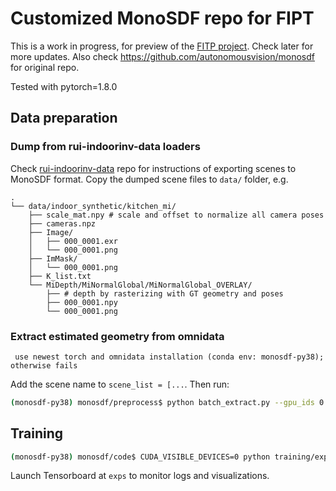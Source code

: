 <!--Generate the TOC via: -->
<!-- (bash) ../gh-md-toc --insert README_indoor_synthetic.md-->
<!--See https://github.com/ekalinin/github-markdown-toc#readme-->

<!--ts-->
# Customized MonoSDF repo for FIPT

This is a work in progress, for preview of the [FITP project](https://jerrypiglet.github.io/fipt-ucsd/). Check later for more updates. Also check https://github.com/autonomousvision/monosdf for original repo.

Tested with pytorch=1.8.0

<!-- Distributed training: 

``` bash
CUDA_VISIBLE_DEVICES=0 WORLD_SIZE=1 python -m torch.distributed.launch --nproc_per_node 1 --nnodes=1 --node_rank=0 --master_port 47769  ...
``` -->

## Data preparation
### Dump from rui-indoorinv-data loaders

Check [rui-indoorinv-data](https://github.com/Jerrypiglet/rui-indoorinv-data/blob/fipt/README_indoor_synthetic.md#export-to-monosdf-format) repo for instructions of exporting scenes to MonoSDF format. Copy the dumped scene files to `data/` folder, e.g.

<!-- - data/indoor_synthetic/kitchen_mi
  - scale_mat.npy # scale and offset to normalize all camera poses
  - cameras.npz
  - Image
    - 000_0001.exr
    - 000_0001.png
  - ImMask
    - 000_0001.png
  - K_list.txt
  - MiDepth/MiNormalGlobal/MiNormalGlobal_OVERLAY
    - # depth by rasterizing with GT geometry and poses
    - 000_0001.npy
    - 000_0001.png -->

<!-- https://tree.nathanfriend.io -->
``` 
.
└── data/indoor_synthetic/kitchen_mi/
    ├── scale_mat.npy # scale and offset to normalize all camera poses
    ├── cameras.npz
    ├── Image/
    │   ├── 000_0001.exr
    │   └── 000_0001.png
    ├── ImMask/
    │   └── 000_0001.png
    ├── K_list.txt
    └── MiDepth/MiNormalGlobal/MiNormalGlobal_OVERLAY/
        ├── # depth by rasterizing with GT geometry and poses
        ├── 000_0001.npy
        └── 000_0001.png
```

### Extract estimated geometry from omnidata

`` use newest torch and omnidata installation (conda env: monosdf-py38); otherwise fails``

<!-- `NEW: batch extract:' -->

Add the scene name to `scene_list = [...`. Then run: 

``` bash
(monosdf-py38) monosdf/preprocess$ python batch_extract.py --gpu_ids 0 1 2 --gpu_total 3
```

<!-- `extract for single scene:'

``` bash
(monosdf-py38)
conda install pytorch==1.12.1 torchvision==0.13.1 torchaudio==0.12.1 cudatoolkit=11.3 -c pytorch
```

Set {TASK} to depth, normal in 2 runs

``` bash
(monosdf-py38) ruizhu@ubuntu:~/Documents/Projects/monosdf/preprocess$ python extract_monocular_cues.py --task {TASK} --img_path ../data/kitchen/trainval/image --output_path ../data/kitchen/trainval --omnidata_path /home/ruizhu/Documents/Projects/omnidata/omnidata_tools/torch --pretrained_models /home/ruizhu/Documents/Projects/omnidata/omnidata_tools/torch/pretrained_models/

(monosdf-py38) ruizhu@ubuntu:~/Documents/Projects/monosdf/preprocess$ python extract_monocular_cues.py --task {TASK} --img_path ../data/public_re_3_v3pose_2048-main_xml-scene0008_00_morerescaledSDR/scan1/image --output_path ../data/public_re_3_v3pose_2048-main_xml-scene0008_00_morerescaledSDR/scan1 --omnidata_path /home/ruizhu/Documents/Projects/omnidata/omnidata_tools/torch --pretrained_models /home/ruizhu/Documents/Projects/omnidata/omnidata_tools/torch/pretrained_models/
``` -->

## Training
  
``` bash
(monosdf-py38) monosdf/code$ CUDA_VISIBLE_DEVICES=0 python training/exp_runner.py --conf confs/mi.conf --conf_add confs/mi_kitchen.conf --append _tmp --prefix DATE-
```

Launch Tensorboard at `exps` to monitor logs and visualizations.